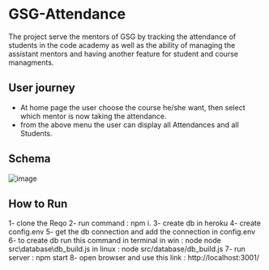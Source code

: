 # GSG-Attendance


The project serve the mentors of GSG by tracking the attendance of students in the code academy as well as the ability of managing the assistant mentors and having another feature for student and course managments.

## User journey
- At home page the user choose the course he/she want, then select which mentor is now taking the attendance.
- from the above menu the user can display all Attendances and all Students.

## Schema

![image](https://user-images.githubusercontent.com/56412800/75423111-b9eb2680-5946-11ea-994e-1ff80868179b.png)<br>


## How to Run 
1- clone the Reqo 
2- run command : npm i.
3- create db in heroku 
4- create config.env 
5- get the db connection and add the connection in config.env
6- to create db run this command in terminal 
    in win : node  node src\database\db_build.js
    in linux : node src/database/db_build.js
7- run server : npm start 
8- open browser and use this link : http://localhost:3001/


